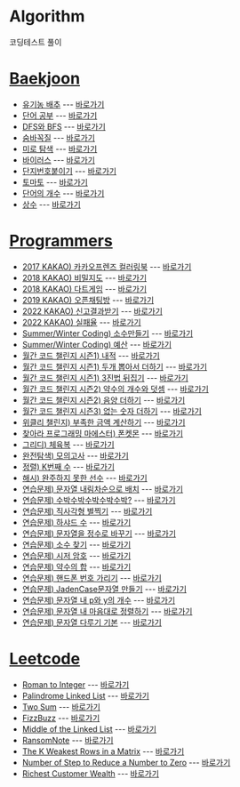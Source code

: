 # Algorithm
코딩테스트 풀이

# [Baekjoon](https://www.acmicpc.net/)
- [유기농 배추](https://github.com/GamGyule/Algorithm/blob/master/Baekjoon/Baekjoon1012.java) --- [바로가기](https://www.acmicpc.net/problem/1012)
- [단어 공부](https://github.com/GamGyule/Algorithm/blob/master/Baekjoon/Baekjoon1157.java) --- [바로가기](https://www.acmicpc.net/problem/1157)
- [DFS와 BFS](https://github.com/GamGyule/Algorithm/blob/master/Baekjoon/Baekjoon1260.java) --- [바로가기](https://www.acmicpc.net/problem/1260)
- [숨바꼭질](https://github.com/GamGyule/Algorithm/blob/master/Baekjoon/Baekjoon1697.java) --- [바로가기](https://www.acmicpc.net/problem/1697)
- [미로 탐색](https://github.com/GamGyule/Algorithm/blob/master/Baekjoon/Baekjoon2178.java) --- [바로가기](https://www.acmicpc.net/problem/2178)
- [바이러스](https://github.com/GamGyule/Algorithm/blob/master/Baekjoon/Baekjoon2606.java) --- [바로가기](https://www.acmicpc.net/problem/2606)
- [단지번호붙이기](https://github.com/GamGyule/Algorithm/blob/master/Baekjoon/Baekjoon2667.java) --- [바로가기](https://www.acmicpc.net/problem/2667)
- [토마토](https://github.com/GamGyule/Algorithm/blob/master/Baekjoon/Baekjoon7576.java) --- [바로가기](https://www.acmicpc.net/problem/7576)
- [단어의 개수](https://github.com/GamGyule/Algorithm/blob/master/Baekjoon/Baekjoon1152.java) --- [바로가기](https://www.acmicpc.net/problem/1152)
- [상수](https://github.com/GamGyule/Algorithm/blob/master/Baekjoon/Baekjoon2908.java) --- [바로가기](https://www.acmicpc.net/problem/2908)
# [Programmers](https://programmers.co.kr/learn/challenges)
- [2017 KAKAO) 카카오프렌즈 컬러링북](https://github.com/GamGyule/Algorithm/blob/master/Programmers/2017KAKAO_%EC%B9%B4%EC%B9%B4%EC%98%A4%ED%94%84%EB%A0%8C%EC%A6%88%EC%BB%AC%EB%9F%AC%EB%A7%81%EB%B6%81.java) --- [바로가기](https://programmers.co.kr/learn/courses/30/lessons/1829)
- [2018 KAKAO) 비밀지도](https://github.com/GamGyule/Algorithm/blob/master/Programmers/2018KAKAO_%EB%B9%84%EB%B0%80%EC%A7%80%EB%8F%84.java) --- [바로가기](https://programmers.co.kr/learn/courses/30/lessons/17681)
- [2018 KAKAO) 다트게임]() --- [바로가기](https://programmers.co.kr/learn/courses/30/lessons/17682)
- [2019 KAKAO) 오픈채팅방](https://github.com/GamGyule/Algorithm/blob/master/Programmers/2019KAKAO_%EC%98%A4%ED%94%88%EC%B1%84%ED%8C%85%EB%B0%A9.java) --- [바로가기](https://programmers.co.kr/learn/courses/30/lessons/42888)
- [2022 KAKAO) 신고결과받기](https://github.com/GamGyule/Algorithm/blob/master/Programmers/2022KAKAO_%EC%8B%A0%EA%B3%A0%EA%B2%B0%EA%B3%BC%EB%B0%9B%EA%B8%B0.java) --- [바로가기](https://programmers.co.kr/learn/courses/30/lessons/92334)
- [2022 KAKAO) 실패율](https://github.com/GamGyule/Algorithm/blob/master/Programmers/2022KAKAO_%EC%8B%A4%ED%8C%A8%EC%9C%A8.java) --- [바로가기](https://programmers.co.kr/learn/courses/30/lessons/42889)
- [Summer/Winter Coding) 소수만들기](https://github.com/GamGyule/Algorithm/blob/master/Programmers/Summer-WinterCoding_%EC%86%8C%EC%88%98%EB%A7%8C%EB%93%A4%EA%B8%B0.java) --- [바로가기](https://programmers.co.kr/learn/courses/30/lessons/12977)
- [Summer/Winter Coding) 예산](https://github.com/GamGyule/Algorithm/blob/master/Programmers/Summer-WinterCoding_%EC%98%88%EC%82%B0.java) --- [바로가기](https://programmers.co.kr/learn/courses/30/lessons/12982)
- [월간 코드 챌린지 시즌1) 내적](https://github.com/GamGyule/Algorithm/blob/master/Programmers/%EC%9B%94%EA%B0%84%EC%BD%94%EB%93%9C%EC%B1%8C%EB%A6%B0%EC%A7%80%EC%8B%9C%EC%A6%8C1_%EB%82%B4%EC%A0%81.java) --- [바로가기](https://programmers.co.kr/learn/courses/30/lessons/70128)
- [월간 코드 챌린지 시즌1) 두개 뽑아서 더하기](https://github.com/GamGyule/Algorithm/blob/master/Programmers/%EC%9B%94%EA%B0%84%EC%BD%94%EB%93%9C%EC%B1%8C%EB%A6%B0%EC%A7%80%EC%8B%9C%EC%A6%8C1_%EB%91%90%EA%B0%9C%EB%BD%91%EC%95%84%EC%84%9C%EB%8D%94%ED%95%98%EA%B8%B0.java) --- [바로가기](https://programmers.co.kr/learn/courses/30/lessons/68644)
- [월간 코드 챌린지 시즌1) 3진법 뒤집기](https://github.com/GamGyule/Algorithm/blob/master/Programmers/%EC%9B%94%EA%B0%84%EC%BD%94%EB%93%9C%EC%B1%8C%EB%A6%B0%EC%A7%80%EC%8B%9C%EC%A6%8C1_3%EC%A7%84%EB%B2%95%EB%92%A4%EC%A7%91%EA%B8%B0.java) --- [바로가기](https://programmers.co.kr/learn/courses/30/lessons/68935)
- [월간 코드 챌린지 시즌2) 약수의 개수와 덧셈](https://github.com/GamGyule/Algorithm/blob/master/Programmers/%EC%9B%94%EA%B0%84%EC%BD%94%EB%93%9C%EC%B1%8C%EB%A6%B0%EC%A7%80%EC%8B%9C%EC%A6%8C2_%EC%95%BD%EC%88%98%EC%9D%98%EA%B0%9C%EC%88%98%EC%99%80%EB%8D%A7%EC%85%88.java) --- [바로가기](https://programmers.co.kr/learn/courses/30/lessons/77884)
- [월간 코드 챌린지 시즌2) 음양 더하기](https://github.com/GamGyule/Algorithm/blob/master/Programmers/%EC%9B%94%EA%B0%84%EC%BD%94%EB%93%9C%EC%B1%8C%EB%A6%B0%EC%A7%80%EC%8B%9C%EC%A6%8C2_%EC%9D%8C%EC%96%91%EB%8D%94%ED%95%98%EA%B8%B0.java) --- [바로가기](https://programmers.co.kr/learn/courses/30/lessons/76501)
- [월간 코드 챌린지 시즌3) 없는 숫자 더하기](https://github.com/GamGyule/Algorithm/blob/master/Programmers/%EC%9B%94%EA%B0%84%EC%BD%94%EB%93%9C%EC%B1%8C%EB%A6%B0%EC%A7%80%EC%8B%9C%EC%A6%8C3_%EC%97%86%EB%8A%94%EC%88%AB%EC%9E%90%EB%8D%94%ED%95%98%EA%B8%B0.java) --- [바로가기](https://programmers.co.kr/learn/courses/30/lessons/86051)
- [위클리 챌린지) 부족한 금액 계산하기](https://github.com/GamGyule/Algorithm/blob/master/Programmers/%EC%9C%84%ED%81%B4%EB%A6%AC%EC%B1%8C%EB%A6%B0%EC%A7%80_%EB%B6%80%EC%A1%B1%ED%95%9C%EA%B8%88%EC%95%A1%EA%B3%84%EC%82%B0%ED%95%98%EA%B8%B0.java) --- [바로가기](https://programmers.co.kr/learn/courses/30/lessons/82612)
- [찾아라 프로그래밍 마에스터) 폰켓몬](https://github.com/GamGyule/Algorithm/blob/master/Programmers/%EC%B0%BE%EC%95%84%EB%9D%BC%ED%94%84%EB%A1%9C%EA%B7%B8%EB%9E%98%EB%B0%8D%EB%A7%88%EC%97%90%EC%8A%A4%ED%84%B0_%ED%8F%B0%EC%BC%93%EB%AA%AC.java) --- [바로가기](https://programmers.co.kr/learn/courses/30/lessons/1845)
- [그리디) 체육복](https://github.com/GamGyule/Algorithm/blob/master/Programmers/%EA%B7%B8%EB%A6%AC%EB%94%94_%EC%B2%B4%EC%9C%A1%EB%B3%B5.java) --- [바로가기](https://programmers.co.kr/learn/courses/30/lessons/42862)
- [완전탐색) 모의고사](https://github.com/GamGyule/Algorithm/blob/master/Programmers/%EC%99%84%EC%A0%84%ED%83%90%EC%83%89_%EB%AA%A8%EC%9D%98%EA%B3%A0%EC%82%AC.java) --- [바로가기](https://programmers.co.kr/learn/courses/30/lessons/42840)
- [정렬) K번째 수](https://github.com/GamGyule/Algorithm/blob/master/Programmers/%EC%A0%95%EB%A0%AC_K%EB%B2%88%EC%A7%B8%EC%88%98.java) --- [바로가기](https://programmers.co.kr/learn/courses/30/lessons/42748)
- [해시) 완주하지 못한 선수](https://github.com/GamGyule/Algorithm/blob/master/Programmers/%ED%95%B4%EC%8B%9C_%EC%99%84%EC%A3%BC%ED%95%98%EC%A7%80%EB%AA%BB%ED%95%9C%EC%84%A0%EC%88%98.java) --- [바로가기](https://programmers.co.kr/learn/courses/30/lessons/42576)
- [연습문제) 문자열 내림차순으로 배치](https://github.com/GamGyule/Algorithm/blob/master/Programmers/%EC%97%B0%EC%8A%B5%EB%AC%B8%EC%A0%9C_%EB%AC%B8%EC%9E%90%EC%97%B4%EB%82%B4%EB%A6%BC%EC%B0%A8%EC%88%9C%EC%9C%BC%EB%A1%9C%EB%B0%B0%EC%B9%98.java) --- [바로가기](https://programmers.co.kr/learn/courses/30/lessons/12917)
- [연습문제) 수박수박수박수박수박?](https://github.com/GamGyule/Algorithm/blob/master/Programmers/%EC%97%B0%EC%8A%B5%EB%AC%B8%EC%A0%9C_%EC%88%98%EB%B0%95%EC%88%98%EB%B0%95%EC%88%98%EB%B0%95%EC%88%98%EB%B0%95.java) --- [바로가기](https://programmers.co.kr/learn/courses/30/lessons/12922)
- [연습문제) 직사각형 별찍기](https://github.com/GamGyule/Algorithm/blob/master/Programmers/%EC%97%B0%EC%8A%B5%EB%AC%B8%EC%A0%9C_%EC%A7%81%EC%82%AC%EA%B0%81%ED%98%95%EB%B3%84%EC%B0%8D%EA%B8%B0.java) --- [바로가기](https://programmers.co.kr/learn/courses/30/lessons/12969)
- [연습문제) 하샤드 수](https://github.com/GamGyule/Algorithm/blob/master/Programmers/%EC%97%B0%EC%8A%B5%EB%AC%B8%EC%A0%9C_%ED%95%98%EC%83%A4%EB%93%9C%EC%88%98.java) --- [바로가기](https://programmers.co.kr/learn/courses/30/lessons/12947)
- [연습문제) 문자열을 정수로 바꾸기](https://github.com/GamGyule/Algorithm/blob/master/Programmers/%EC%97%B0%EC%8A%B5%EB%AC%B8%EC%A0%9C_%EB%AC%B8%EC%9E%90%EC%97%B4%EC%9D%84%EC%A0%95%EC%88%98%EB%A1%9C%EB%B0%94%EA%BE%B8%EA%B8%B0.java) --- [바로가기](https://programmers.co.kr/learn/courses/30/lessons/12925)
- [연습문제) 소수 찾기](https://github.com/GamGyule/Algorithm/blob/master/Programmers/%EC%97%B0%EC%8A%B5%EB%AC%B8%EC%A0%9C_%EC%86%8C%EC%88%98%EC%B0%BE%EA%B8%B0.java) --- [바로가기](https://programmers.co.kr/learn/courses/30/lessons/12921)
- [연습문제) 시저 암호](https://github.com/GamGyule/Algorithm/blob/master/Programmers/%EC%97%B0%EC%8A%B5%EB%AC%B8%EC%A0%9C_%EC%8B%9C%EC%A0%80%EC%95%94%ED%98%B8.java) --- [바로가기](https://programmers.co.kr/learn/courses/30/lessons/12926)
- [연습문제) 약수의 합](https://github.com/GamGyule/Algorithm/blob/master/Programmers/%EC%97%B0%EC%8A%B5%EB%AC%B8%EC%A0%9C_%EC%95%BD%EC%88%98%EC%9D%98%ED%95%A9.java) --- [바로가기](https://programmers.co.kr/learn/courses/30/lessons/12928)
- [연습문제) 핸드폰 번호 가리기](https://github.com/GamGyule/Algorithm/blob/master/Programmers/%EC%97%B0%EC%8A%B5%EB%AC%B8%EC%A0%9C_%ED%95%B8%EB%93%9C%ED%8F%B0%EB%B2%88%ED%98%B8%EA%B0%80%EB%A6%AC%EA%B8%B0.java) --- [바로가기](https://programmers.co.kr/learn/courses/30/lessons/12948)
- [연습문제) JadenCase문자열 만들기](https://github.com/GamGyule/Algorithm/blob/master/Programmers/%EC%97%B0%EC%8A%B5%EB%AC%B8%EC%A0%9C_JadenCase.java) --- [바로가기](https://programmers.co.kr/learn/courses/30/lessons/12951)
- [연습문제) 문자열 내 p와 y의 개수]() --- [바로가기](https://programmers.co.kr/learn/courses/30/lessons/12916)
- [연습문제) 문자열 내 마음대로 정렬하기]() --- [바로가기](https://programmers.co.kr/learn/courses/30/lessons/12915)
- [연습문제) 문자열 다루기 기본]() --- [바로가기](https://programmers.co.kr/learn/courses/30/lessons/12918)
# [Leetcode](https://leetcode.com/problemset/all/)
- [Roman to Integer](https://github.com/GamGyule/Algorithm/blob/master/Leetcode/Roman2Integer.java) --- [바로가기](https://leetcode.com/problems/roman-to-integer/)
- [Palindrome Linked List](https://github.com/GamGyule/Algorithm/blob/master/Leetcode/PalindromeLinkedList.java) --- [바로가기](https://leetcode.com/problems/palindrome-linked-list/)
- [Two Sum](https://github.com/GamGyule/Algorithm/blob/master/Leetcode/Two%20Sum.java) --- [바로가기](https://leetcode.com/problems/two-sum/)
- [FizzBuzz](https://github.com/GamGyule/Algorithm/blob/master/Leetcode/FizzBuzz.java) --- [바로가기](https://leetcode.com/problems/fizz-buzz/)
- [Middle of the Linked List](https://github.com/GamGyule/Algorithm/blob/master/Leetcode/MiddleoftheLinkedList.java) --- [바로가기](https://leetcode.com/problems/middle-of-the-linked-list/)
- [RansomNote](https://github.com/GamGyule/Algorithm/blob/master/Leetcode/RansomNote.java) --- [바로가기](https://leetcode.com/problems/ransom-note/)
- [The K Weakest Rows in a Matrix](https://github.com/GamGyule/Algorithm/blob/master/Leetcode/TheKWeakestRowsinaMatrix.java) --- [바로가기](https://leetcode.com/problems/the-k-weakest-rows-in-a-matrix/)
- [Number of Step to Reduce a Number to Zero](https://github.com/GamGyule/Algorithm/blob/master/Leetcode/NumberofSteptoReduceaNumberToZero.java) --- [바로가기](https://leetcode.com/problems/number-of-steps-to-reduce-a-number-to-zero/)
- [Richest Customer Wealth](https://github.com/GamGyule/Algorithm/blob/master/Leetcode/RichestCustomerWealth.java) --- [바로가기](https://leetcode.com/problems/richest-customer-wealth/)

